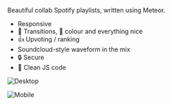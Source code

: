 Beautiful collab Spotify playlists, written using Meteor.

 - Responsive
 - 👔 Transitions, 🌈 colour and everything nice
 - 👍 Upvoting / ranking
 - Soundcloud-style waveform in the mix
 - 🔒 Secure
 - 🛀 Clean JS code

![Desktop](https://i.imgur.com/uGRz2o8.png)

![Mobile](https://i.imgur.com/r3fGRJ0.png)


